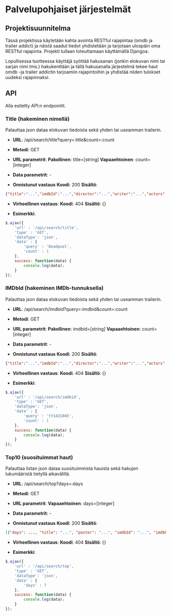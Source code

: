 # Palvelupohjaiset järjestelmät

## Projektisuunnitelma
Tässä projektissa käytetään kahta avointa RESTful rajapintaa (omdb ja trailer addict) ja näistä saadut tiedot yhdistetään ja tarjotaan ulospäin oma RESTful rajapinta. Projekti tullaan toteuttamaan käyttämällä Djangoa.

Lopullisessa tuotteessa käyttäjä syöttää hakusanan (jonkin elokuvan nimi tai sarjan nimi tms.) hakukenttään ja tällä hakusanalla järjestelmä tekee haut omdb -ja trailer addictin tarjoamiin rajapintoihin ja yhdistää niiden tulokset uudeksi rajapinnaksi. 


## API

Alla esitetty API:n endpointit.

### Title (hakeminen nimellä)

Palauttaa json dataa elokuvan tiedoista sekä yhden tai useamman trailerin.

* **URL**:
/api/search/title?query=:title&count=:count

* **Metodi**:
GET

* **URL parametrit**:
**Pakollinen**:
title=[string]
**Vapaaehtoinen**:
count=[integer]

* **Data parametrit**:
\-

* **Onnistunut vastaus**
**Koodi**: 200
**Sisältö**: 
```json
{"title":"...","imdbId":"...","director":"...","writer":"...","actors":"...","poster":"...","genre":"...","runtime":"...","released":"...","plot":"...","imdbLink":"...","imdbRating":"...","trailers":[{"embed":"..."}]}
```

* **Virheellinen vastaus**:
**Koodi**: 404
**Sisältö**: {}

* **Esimerkki**:
```javascript
$.ajax({
    'url' : '/api/search/title',
    'type' : 'GET',
    'dataType': 'json',
    'data' : {
        'query' : 'Deadpool',
        'count' : 1
    },
    success: function(data) {
        console.log(data);
    }
});
```

### IMDbId (hakeminen IMDb-tunnuksella)

Palauttaa json dataa elokuvan tiedoista sekä yhden tai useamman trailerin.

* **URL**:
/api/search/imdbid?query=:imdbid&count=:count

* **Metodi**:
GET

* **URL parametrit**:
**Pakollinen**:
imdbid=[string]
**Vapaaehtoinen**:
count=[integer]

* **Data parametrit**:
\-

* **Onnistunut vastaus**
**Koodi**: 200
**Sisältö**: 
```json
{"title":"...","imdbId":"...","director":"...","writer":"...","actors":"...","poster":"...","genre":"...","runtime":"...","released":"...","plot":"...","imdbLink":"...","imdbRating":"...","trailers":[{"embed":"..."}]}
```

* **Virheellinen vastaus**:
**Koodi**: 404
**Sisältö**: {}

* **Esimerkki**:
```javascript
$.ajax({
    'url' : '/api/search/imdbid',
    'type' : 'GET',
    'dataType': 'json',
    'data' : {
        'query' : 'tt1431045',
        'count' : 1
    },
    success: function(data) {
        console.log(data);
    }
});
```

### Top10 (suosituimmat haut)

Palauttaa listan json dataa suosituimmista hauista sekä hakujen lukumääristä tietyllä aikavälillä.

* **URL**:
/api/search/top?days=:days

* **Metodi**:
GET

* **URL parametrit**:
**Vapaaehtoinen**:
days=[integer]

* **Data parametrit**:
\-

* **Onnistunut vastaus**
**Koodi**: 200
**Sisältö**: 
```json
[{"days": ..., "title": "...", "poster": "...", "imdbId": "...", "imdbRating": "...", "searches": ..., "imdbLink": "..."},{...}]
```

* **Virheellinen vastaus**:
**Koodi**: 404
**Sisältö**: {}

* **Esimerkki**:
```javascript
$.ajax({
    'url' : '/api/search/top',
    'type' : 'GET',
    'dataType': 'json',
    'data' : {
        'days' : 7
    },
    success: function(data) {
        console.log(data);
    }
});
```


